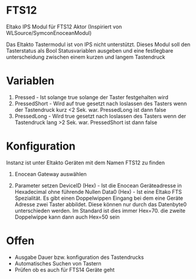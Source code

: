 # FTS12
Eltako IPS Modul für FTS12 Aktor (Inspiriert von WLSource/SymconEnoceanModul)

Das Eltakto Tastermodul ist von IPS nicht unterstützt. Dieses Modul soll den Tasterstatus als Bool Statusvariablen ausgeben und eine festlegbare unterscheidung zwischen einem kurzen und langem Tastendruck

# Variablen
1. Pressed - Ist solange true solange der Taster festgehalten wird
2. PressedShort - Wird auf true gesetzt nach loslassen des Tasters wenn der Tastendruck kurz <2 Sek. war. PressedLong ist dann false 
3. PressedLong - Wird true gesetzt nach loslassen des Tasters wenn der Tastendruck lang >2 Sek. war. PressedShort ist dann false 

# Konfiguration
Instanz ist unter Eltakto Geräten mit dem Namen FTS12 zu finden

1. Enocean Gateway auswählen

2. Parameter setzen
DeviceID (Hex) - Ist die Enocean Geräteadresse in Hexadecimal ohne führende Nullen
Data0 (Hex) - Ist eine Eltako FTS Spezialität. Es gibt einen Doppelwippen Eingang bei dem eine Geräte Adresse zwei Taster abbildet. Diese können nur durch das Datenbyte0 unterschieden werden. Im Standard ist dies immer Hex=70. die zweite Doppelwippe kann dann auch Hex=50 sein


# Offen
- Ausgabe Dauer bzw. konfiguration des Tastendrucks
- Automatisches Suchen von Tastern
- Prüfen ob es auch für FTS14 Geräte geht
